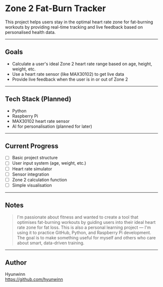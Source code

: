 # Zone 2 Fat-Burn Tracker

This project helps users stay in the optimal heart rate zone for fat-burning workouts by providing real-time tracking and live feedback based on personalised health data.

---

## Goals

- Calculate a user's ideal Zone 2 heart rate range based on age, height, weight, etc.
- Use a heart rate sensor (like MAX30102) to get live data
- Provide live feedback when the user is in or out of Zone 2

---

## Tech Stack (Planned)

- Python
- Raspberry Pi
- MAX30102 heart rate sensor
- AI for personalisation (planned for later)

---

## Current Progress

- [ ] Basic project structure
- [ ] User input system (age, weight, etc.)
- [ ] Heart rate simulator
- [ ] Sensor integration
- [ ] Zone 2 calculation function
- [ ] Simple visualisation

---

## Notes

> I'm passionate about fitness and wanted to create a tool that optimises fat-burning workouts by guiding users into their ideal heart rate zone for fat loss.
> This is also a personal learning project — I'm using it to practice GitHub, Python, and Raspberry Pi development.  
> The goal is to make something useful for myself and others who care about smart, data-driven training.

---

## Author

Hyunwinn  
https://github.com/hyunwinn